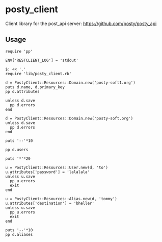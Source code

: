 posty_client
============

Client library for the post_api server: https://github.com/posty/posty_api


Usage
-----

```
require 'pp'

ENV['RESTCLIENT_LOG'] = 'stdout'

$: << '.'
require 'lib/posty_client.rb'

d = PostyClient::Resources::Domain.new('posty-soft1.org')
puts d.name, d.primary_key
pp d.attributes

unless d.save
  pp d.errors
end

d = PostyClient::Resources::Domain.new('posty-soft.org')
unless d.save
  pp d.errors
end

puts '--'*10

pp d.users

puts '*'*20

u = PostyClient::Resources::User.new(d, 'to')
u.attributes['password'] = 'lalalala'
unless u.save
  pp u.errors
  exit
end

u = PostyClient::Resources::Alias.new(d, 'tommy')
u.attributes['destination'] = 'bheller'
unless u.save
  pp u.errors
  exit
end

puts '--'*10
pp d.aliases
```
